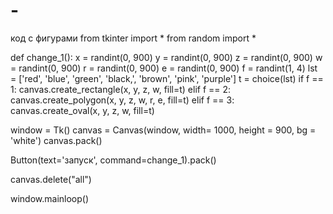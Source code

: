 # -
код с фигурами
from tkinter import *
from random import *

def change_1():
  x = randint(0, 900)
  y = randint(0, 900)
  z = randint(0, 900)
  w = randint(0, 900)
  r = randint(0, 900)
  e = randint(0, 900)
  f = randint(1, 4)
  lst = ['red', 'blue', 'green', 'black,', 'brown', 'pink', 'purple']
  t = choice(lst)
  if f == 1:
    canvas.create_rectangle(x, y, z, w, fill=t)
  elif f == 2:
    canvas.create_polygon(x, y, z, w, r, e, fill=t)
  elif f == 3:
    canvas.create_oval(x, y, z, w, fill=t)

window = Tk()
canvas = Canvas(window, width= 1000, height = 900, bg = 'white')
canvas.pack()

Button(text='запуск', command=change_1).pack()

canvas.delete("all")

window.mainloop()
